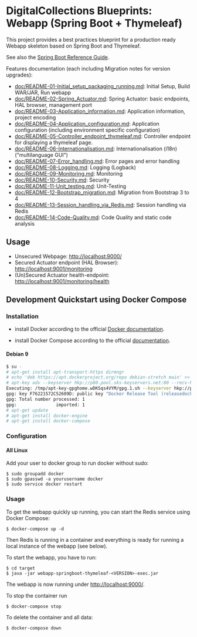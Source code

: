 # DigitalCollections Blueprints: Webapp (Spring Boot + Thymeleaf)

This project provides a best practices blueprint for a production ready Webapp skeleton based on Spring Boot and Thymeleaf.

See also the [Spring Boot Reference Guide](http://docs.spring.io/spring-boot/docs/current/reference/html/index.html).

Features documentation (each including Migration notes for version upgrades):

- [doc/README-01-Initial_setup_packaging_running.md](doc/README-01-Initial_setup_packaging_running.md): Initial Setup, Build WAR/JAR, Run webapp
- [doc/README-02-Spring_Actuator.md](doc/README-02-Spring_Actuator.md): Spring Actuator: basic endpoints, HAL browser, management port
- [doc/README-03-Application_information.md](doc/README-03-Application_information.md): Application information, project encoding
- [doc/README-04-Application_configuration.md](doc/README-04-Application_configuration.md): Application configuration (including environment specific configuration)
- [doc/README-05-Controller_endpoint_thymeleaf.md](doc/README-05-Controller_endpoint_thymeleaf.md): Controller endpoint for displaying a thymeleaf page.
- [doc/README-06-Internationalisation.md](doc/README-06-Internationalisation.md): Internationalisation (i18n) ("multilanguage GUI")
- [doc/README-07-Error_handling.md](doc/README-07-Error_handling.md): Error pages and error handling
- [doc/README-08-Logging.md](doc/README-08-Logging.md): Logging (Logback)
- [doc/README-09-Monitoring.md](doc/README-09-Monitoring.md): Monitoring
- [doc/README-10-Security.md](doc/README-10-Security.md): Security
- [doc/README-11-Unit_testing.md](doc/README-11-Unit_testing.md): Unit-Testing
- [doc/README-12-Bootstrap_migration.md](doc/README-12-Bootstrap_migration.md): Migration from Bootstrap 3 to 4
- [doc/README-13-Session_handling_via_Redis.md](doc/README-13-Session_handling_via_Redis.md): Session handling via Redis
- [doc/README-14-Code-Quality.md](doc/README-14-Code-Quality.md): Code Quality and static code analysis

## Usage

- Unsecured Webpage: <http://localhost:9000/>
- Secured Actuator endpoint (HAL Browser): <http://localhost:9001/monitoring>
- (Un)Secured Actuator health-endpoint: <http://localhost:9001/monitoring/health>

## Development Quickstart using Docker Compose

### Installation

* install Docker according to the official [Docker documentation](https://docs.docker.com/install/).

* install Docker Compose according to the official [documentation](https://docs.docker.com/compose/install/).

#### Debian 9

```sh
$ su -
# apt-get install apt-transport-https dirmngr
# echo 'deb https://apt.dockerproject.org/repo debian-stretch main' >> /etc/apt/sources.list
# apt-key adv --keyserver hkp://p80.pool.sks-keyservers.net:80 --recv-keys F76221572C52609D
Executing: /tmp/apt-key-gpghome.wDKSqs4VYM/gpg.1.sh --keyserver hkp://p80.pool.sks-keyservers.net:80 --recv-keys F76221572C52609D
gpg: key F76221572C52609D: public key "Docker Release Tool (releasedocker) <docker@docker.com>" imported
gpg: Total number processed: 1
gpg:               imported: 1
# apt-get update
# apt-get install docker-engine
# apt-get install docker-compose
```

### Configuration

#### All Linux

Add your user to docker group to run docker without sudo:

```shell
$ sudo groupadd docker
$ sudo gpasswd -a yourusername docker
$ sudo service docker restart
```

### Usage

To get the webapp quickly up running, you can start the Redis service using Docker Compose:

```shell
$ docker-compose up -d
```

Then Redis is running in a container and everything is ready for running a local instance of the webapp (see below).

To start the webapp, you have to run:

```shell
$ cd target
$ java -jar webapp-springboot-thymeleaf-<VERSION>-exec.jar
```

The webapp is now running under <http://localhost:9000/>.

To stop the container run

```shell
$ docker-compose stop
```

To delete the container and all data:

```shell
$ docker-compose down
```

